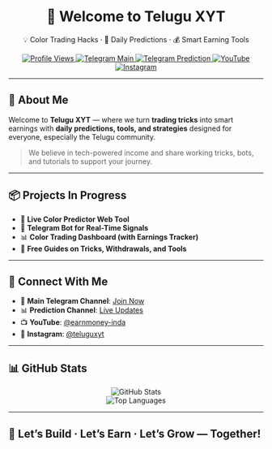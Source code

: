 <h1 align="center">👋 Welcome to Telugu XYT</h1>

<p align="center">
  💡 Color Trading Hacks · 🎯 Daily Predictions · 💰 Smart Earning Tools  
</p>

<p align="center">
  <a href="https://github.com/TeluguXYT">
    <img src="https://komarev.com/ghpvc/?username=TeluguXYT&style=flat-square&color=blue" alt="Profile Views" />
  </a>
  <a href="https://t.me/+mGpNyd66RbMxMzc1">
    <img src="https://img.shields.io/badge/Telegram-Main%20Channel-blue?style=flat-square&logo=telegram" alt="Telegram Main" />
  </a>
  <a href="https://t.me/+6DsJIYz8_jg3M2Nl">
    <img src="https://img.shields.io/badge/Telegram-Prediction%20Channel-purple?style=flat-square&logo=telegram" alt="Telegram Prediction" />
  </a>
  <a href="https://youtube.com/@earnmoney-inda?si=-k2tQ7PdwcM_npTp">
    <img src="https://img.shields.io/badge/YouTube-Subscribe-red?style=flat-square&logo=youtube" alt="YouTube" />
  </a>
  <a href="https://www.instagram.com/teluguxyt/?igsh=MXAwdHQ4N3V6YmcyZA%3D%3D#">
    <img src="https://img.shields.io/badge/Instagram-Follow-pink?style=flat-square&logo=instagram" alt="Instagram" />
  </a>
</p>

---

## 🚀 About Me

Welcome to **Telugu XYT** — where we turn **trading tricks** into smart earnings with **daily predictions, tools, and strategies** designed for everyone, especially the Telugu community.

> We believe in tech-powered income and share working tricks, bots, and tutorials to support your journey.

---

## 📦 Projects In Progress

- 🔮 **Live Color Predictor Web Tool**
- 🤖 **Telegram Bot for Real-Time Signals**
- 📊 **Color Trading Dashboard (with Earnings Tracker)**
- 📘 **Free Guides on Tricks, Withdrawals, and Tools**

---

## 🔗 Connect With Me

- 📢 **Main Telegram Channel**: [Join Now](https://t.me/+mGpNyd66RbMxMzc1)
- 📊 **Prediction Channel**: [Live Updates](https://t.me/+6DsJIYz8_jg3M2Nl)
- 📺 **YouTube**: [@earnmoney-inda](https://youtube.com/@earnmoney-inda?si=-k2tQ7PdwcM_npTp)
- 📸 **Instagram**: [@teluguxyt](https://www.instagram.com/teluguxyt/?igsh=MXAwdHQ4N3V6YmcyZA%3D%3D)

---

## 📊 GitHub Stats

<p align="center">
  <img src="https://github-readme-stats.vercel.app/api?username=teluguxyt-official&show_icons=true&hide_title=true&theme=radical" alt="GitHub Stats" />
  <br/>
  <img src="https://github-readme-stats.vercel.app/api/top-langs/?username=teluguxyt-official&layout=compact&theme=radical" alt="Top Languages" />
</p>

---

## 🙌 Let’s Build · Let’s Earn · Let’s Grow — Together!
